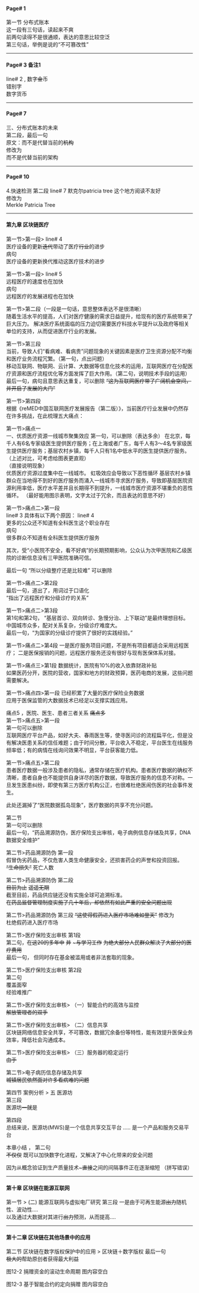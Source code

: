 #### Page# 1  
第一节  分布式账本    
这一段有三句话，读起来不爽    
前两句读得不是很通顺，表达的意思比较空泛   
第三句话，举例是说的“不可篡改性”   

___

#### Page# 3  备注1
line# 2 , 数字~~金~~币   
错别字    
数字货币
___

#### Page# 7
三、分布式账本的未来   
第二段，最后一句    
原文：而不是代替当前的~~机构~~  
修改为  
而不是代替当前的架构
___
#### Page# 10
4.快速检测  第二段 line# 7  默克尔patricia tree
这个地方阅读不友好   
修改为   
Merkle Patricia Tree
___
#### 第九章 区块链医疗
第一节>第一段> line# 4    
医疗设备的更新~~迭代~~带动了医疗~~行业~~的进步  
病句    
医疗设备的更新换代推动这医疗技术的进步 

第一节>第一段> line# 5    
远程医疗的速度也在加快   
病句    
远程医疗的发展进程也在加快        

第一节>第二段（一段是一句话，意思整体表达不是很清晰）   
随着生活水平的提高，人们对医疗健康的需求日益提升，给现有的医疗系统带来了巨大压力。
解决医疗系统面临的压力迫切需要医疗科技水平提升以及政府等相关单位的支持，从而促进医疗行业的发展。


第一节>第三段    
当前，导致人们“看病难、看病贵”问题现象的关键因素是医疗卫生资源分配不均衡和医疗业务流程冗繁。（第一句，点出问题）   
移动互联网、物联网、云计算、大数据等信息化技术的运用，互联网医疗在分配医疗资源和医疗流程优化等方面发挥了巨大作用。（第二句，说明技术手段的运用）    
最后一句，病句且意思表达重复，可以删除 ~~“这为互联网医疗带了广阔机会空间，并开启了发展的大门”~~   

第一节>第四段   
根据《reMED中国互联网医疗发展报告（第二版）》，当前医疗行业发展中仍然存在许多挑战，在此梳理五大痛点：   

第一节>痛点一   
一、优质医疗资源一线城市聚集效应
第一句，可以删除（表达多余）
在北京，每千人有6名专家级医生提供医疗服务；在上海或者广东，每千人有3～4名专家级医生提供医疗服务；基层农村乡镇，每千人只有1名中低水平的医生提供医疗服务。（上述对比，可考虑给图表更直观）     
（直接说明现象）   
优质医疗资源过度集中在一线城市。  虹吸效应会导致以下恶性循环
基层农村乡镇群众在当地得不到好的医疗服务而涌入一线城市寻求医疗服务，导致即基层医院资源利用率低，医疗水平差并且长期得不到提升，一线城市医疗资源不堪重负的恶性循环。
（最好能用图示表明，文字太过于冗余，而且表达的意思不好）    
   

第一节>痛点二>第一段   
line# 3  具体有以下两个原因：
line# 4   
更多的公众还不知道有全科医生这个职业存在   
病句  
很多群众不知道有全科医生提供医疗服务   

其次，受“小医院不安全，看不好病”的长期预期影响，公众认为次甲医院和乙级医院的诊断信息没有三甲医院准确可信。

最后一句 “所以分级整疗还是比较难” 可以删除    

第一节>痛点二>第2段    
最后一句，道出了，用词过于口语化      
“指出了远程医疗和分级诊疗的关系”   


第一节>痛点二>第3段   
第1句和第2句，
“基层首诊、双向转诊、急慢分治、上下联动”是最终理想目标。中国城市众多，配对关系复杂，分级诊疗难度大。   
最后一句，“为国家的分级诊疗提供了很好的实践经验。”   

第一节>痛点二>第4段
一是医疗服务项目问题，不是所有项目都适合采用远程医疗；
二是医保报销的问题，远程医疗服务还没有很好与现有医保体系对接。    


第一节>痛点三>第1段
数据统计，医院有10%的收入依靠财政补贴   
如果医药分开，医院的营收，国家和地方的财政预算，医药电商的发展，这些问题需要解决。    

第一节>痛点四>第一段
已经积累了大量的医疗保险业务数据   
应用于医保监管的大数据技术已经足以支撑实践应用。    

痛点5 ，医院、医生、患者三者关系   ~~痛点多~~    
第一节>痛点五>第一段   
第一句可以删除   
互联网医疗平台产品，如好大夫、春雨医生等，使寻医问诊的流程扁平化，但是没有解决医患关系的信任难题；由于时间分散，平台收入不稳定，平台医生在线服务频率低；有的病情在线询问效果不明显，平台获客能力低。    

第一节>痛点五>第二段   
患者医疗数据一般涉及患者的隐私，通常存储在医疗机构。患者医疗数据的确权不清晰，患者自身也不能提供自身详尽的医疗数据，导致医疗服务的信息不对称。一旦发生医患纠纷，即使有第三方医疗机构公正，也很难杜绝医闹伤医的社会事件发生。

此处还漏掉了“医院数据孤岛现象”，医疗数据的共享不充分问题。      


第二节   
第一句可以删除    
最后一句，“药品溯源防伪，医疗保险支出审核，电子病例信息存储及共享，DNA数据安全维护”   


第二节>药品溯源防伪 第一段   
假冒伪劣药品，不仅危害人类生命健康安全，还损害药企的声誉和投资回报。    
~~“生命损失”~~  死亡人数    

第二节>药品溯源防伪 第二段   
~~目前为止~~   ~~遥遥无期~~    
截至目前，药品供应链还没有实施全球可追溯标准。     
~~在药品监督管理制度实施了几十年后，却依然有如此严重的安全问题出现~~   

第二节>药品溯源防伪 第三段 
~~“这使得假药进入医疗市场难如登天”~~  修改为  
杜绝假药进入医疗市场   


第二节>医疗保险支出审核 第1段    
第二句，~~在这20的多年中~~  ~~并~~   ~~~与学习工作~~  ~~为绝大部分人民群众解决了大部分的医疗费用~~    
最后一句，
但同时存在基金被滥用或者非法套取的现象。

第二节>医疗保险支出审核 第2段   
第二句   
覆盖面窄    
经验难推广    

第二节>医疗保险支出审核> （一）智能合约的高效与监控   
~~解放管理者的双手~~    

第二节>医疗保险支出审核> （二）信息共享   
区块链网络信息安全共享，不可篡改，数据冗余备份等特性，能有效提升医保业务效率，降低社会沟通成本。    

第二节>医疗保险支出审核> （三）服务器的稳定运行   
~~由于~~   


第二节>电子病历信息存储及共享    
~~城镇居民依然面对许多看病难的问题~~    


第四节 案例分析 > 五  医源坊    
第三段     
医源坊~~一就~~是      

第四段    
总结来说，医源坊(MWS)是一个信息共享交互平台 ..... 是一个产品和服务交易平台   


本章小结 ， 第二句   
~~不仅仅~~ 既可以加快数字化进程，又解决了中心化带来的安全问题   

因为从概念验证到生产质量技术~~~直接~~之间的间隔事件正在逐渐缩短 （拼写错误）

___ 

#### 第十章 区块链在能源互联网
第一节 > (二) 能源互联网与虚拟电厂研究   第三段
一是由于可再生能源~~出力~~随机性、波动性....      
以及通过大数据对其进行~~出力~~预测，从而提高....    
___
#### 第十二章 区块链在其他场景中的应用
第二节 区块链在数字版权保护中的应用 > 区块链＋数字版权 
最后一句   
~~极大的~~帮助原创者获得最大利益    


图12-2 捐赠资金的滚动生命周期   图内容空白

图12-3 基于智能合约的定向捐赠   图内容空白
